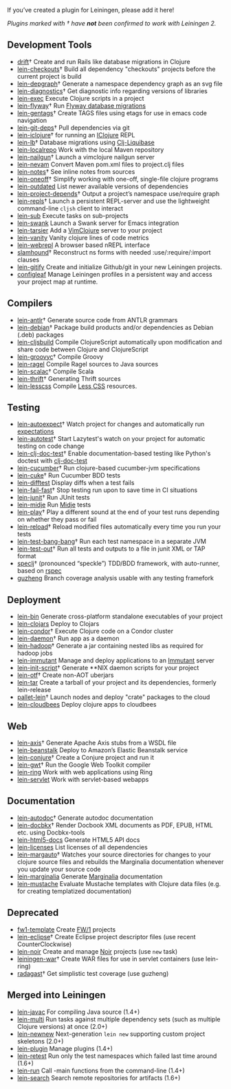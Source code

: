 <!-- -*- auto-fill-function: nil -*-
    In order to support sorting plugins alphabetically, please keep each plugin on its own line. -->

If you’ve created a plugin for Leiningen, please add it here!

_Plugins marked with † have **not** been confirmed to work with Leiningen 2._

## Development Tools

-   [drift](http://github.com/macourtney/drift)† Create and run Rails like database migrations in Clojure
-   [lein-checkouts](https://github.com/guv/lein-checkouts)† Build all dependency "checkouts" projects before the current project is build
-   [lein-depgraph](https://github.com/kurtharriger/clojure-dependency-grapher)† Generate a namespace dependency graph as an svg file
-   [lein-diagnostics](https://github.com/robwolfe/lein-diagnostics/)† Get diagnostic info regarding versions of libraries
-   [lein-exec](https://github.com/kumarshantanu/lein-exec) Execute Clojure scripts in a project
-   [lein-flyway](https://github.com/teropa/lein-flyway)† Run [Flyway database migrations](http://code.google.com/p/flyway)
-   [lein-gentags](https://github.com/snewman/lein-gentags)† Create TAGS files using etags for use in emacs code navigation
-   [lein-git-deps](https://github.com/tobyhede/lein-git-deps)† Pull dependencies via git
-   [lein-iclojure](https://github.com/cosmin/lein-iclojure)† for running an [IClojure](https://github.com/cosmin/IClojure) REPL
-   [lein-lb](https://bitbucket.org/kumarshantanu/lein-lb)† Database migrations using [Clj-Liquibase](https://bitbucket.org/kumarshantanu/clj-liquibase)
-   [lein-localrepo](https://github.com/kumarshantanu/lein-localrepo) Work with the local Maven repository
-   [lein-nailgun](https://github.com/mrowl/lein-nailgun)† Launch a vimclojure nailgun server
-   [lein-nevam](https://github.com/thickey/lein-nevam) Convert Maven pom.xml files to project.clj files
-   [lein-notes](https://github.com/taweili/lein-notes)† See inline notes from sources
-   [lein-oneoff](https://github.com/mtyaka/lein-oneoff)† Simplify working with one-off, single-file clojure programs
-   [lein-outdated](https://github.com/ato/lein-outdated) List newer available versions of dependencies
-   [lein-project-depends](https://github.com/hugoduncan/lein-namespace-depends)† Output a project’s namespace use/require graph
-   [lein-repls](https://github.com/franks42/lein-repls)† Launch a persistent REPL-server and use the lightweight command-line `cljsh` client to interact
-   [lein-sub](https://github.com/kumarshantanu/lein-sub) Execute tasks on sub-projects
-   [lein-swank](http://github.com/technomancy/swank-clojure) Launch a Swank server for Emacs integration
-   [lein-tarsier](https://github.com/sattvik/lein-tarsier) Add a [VimClojure](http://www.vim.org/scripts/script.php?script_id=2501) server to your project
-   [lein-vanity](https://github.com/dgtized/lein-vanity) Vanity clojure lines of code metrics
-   [lein-webrepl](https://github.com/zoka/lein-webrepl) A browser based nREPL interface
-   [slamhound](http://github.com/technomancy/slamhound)† Reconstruct ns forms with needed :use/:require/:import clauses
-   [lein-gitify](https://github.com/Raynes/lein-gitify) Create and initialize Github/git in your new Leiningen projects.
-   [configleaf](https://github.com/davidsantiago/configleaf) Manage Leiningen profiles in a persistent way and access your project map at runtime.

## Compilers

-   [lein-antlr](http://github.com/alexhall/lein-antlr)† Generate source code from ANTLR grammars
-   [lein-debian](https://github.com/erickg/lein-debian)† Package build products and/or dependencies as Debian (.deb) packages
-   [lein-cljsbuild](http://github.com/emezeske/lein-cljsbuild) Compile ClojureScript automatically upon modification and share code between Clojure and ClojureScript
-   [lein-groovyc](https://github.com/kurtharriger/lein-groovyc)† Compile Groovy
-   [lein-ragel](https://github.com/llasram/lein-ragel) Compile Ragel sources to Java sources
-   [lein-scalac](https://github.com/technomancy/lein-scalac)† Compile Scala
-   [lein-thrift](https://github.com/kurtharriger/lein-thrift)† Generating Thrift sources
-   [lein-lesscss](https://github.com/fmancinelli/lein-lesscss) Compile [Less CSS](http://lesscss.org/) resources.

## Testing

-   [lein-autoexpect](https://github.com/jakemcc/lein-autoexpect)† Watch project for changes and automatically run [expectations](https://github.com/jaycfields/expectations)
-   [lein-autotest](http://github.com/dakrone/lein-autotest)† Start Lazytest's watch on your project for automatic testing on code change
-   [lein-clj-doc-test](https://github.com/newfoundresearch/lein-clj-doc-test)† Enable documentation-based testing like Python's doctest with [clj-doc-test](https://github.com/Kobold/clj-doc-test/)
-   [lein-cucumber](https://github.com/nilswloka/lein-cucumber)† Run clojure-based cucumber-jvm specifications
-   [lein-cuke](http://github.com/mjul/lein-cuke)† Run Cucumber BDD tests
-   [lein-difftest](http://github.com/brentonashworth/lein-difftest) Display diffs when a test fails
-   [lein-fail-fast](http://github.com/pjstadig/lein-fail-fast)† Stop testing run upon to save time in CI situations
-   [lein-junit](https://github.com/febeling/lein-junit)† Run JUnit tests
-   [lein-midje](https://github.com/marick/lein-midje) Run [Midje](http://github.com/marick/Midje/blob/master/README.md) tests
-   [lein-play](http://github.com/technomancy/lein-play)† Play a different sound at the end of your test runs depending on whether they pass or fail
-   [lein-reload](https://github.com/paraseba/lein-reload)† Reload modified files automatically every time you run your tests
-   [lein-test-bang-bang](https://github.com/joegallo/lein-test-bang-bang)† Run each test namespace in a separate JVM
-   [lein-test-out](https://github.com/arohner/lein-test-out)† Run all tests and outputs to a file in junit XML or TAP format
-   [speclj](https://github.com/slagyr/speclj)† (pronounced “speckle”) TDD/BDD framework, with auto-runner, based on [rspec](http://rspec.info/)
-   [guzheng](http://github.com/dgrnbrg/lein-guzheng) Branch coverage analysis usable with any testing framefork

## Deployment

-   [lein-bin](https://github.com/Raynes/lein-bin) Generate cross-platform standalone executables of your project
-   [lein-clojars](https://github.com/ato/lein-clojars) Deploy to Clojars
-   [lein-condor](http://github.com/gilesc/lein-condor)† Execute Clojure code on a Condor cluster
-   [lein-daemon](http://github.com/arohner/lein-daemon)† Run app as a daemon
-   [lein-hadoop](http://github.com/ndimiduk/lein-hadoop)† Generate a jar containing nested libs as required for hadoop jobs
-   [lein-immutant](https://github.com/immutant/lein-immutant) Manage and deploy applications to an [Immutant](http://immutant.org) server
-   [lein-init-script](http://github.com/zkim/leiningen-init-script)† Generate **NIX daemon scripts for your project
-   [lein-otf](https://github.com/timmc/lein-otf)† Create non-AOT uberjars
-   [lein-tar](http://github.com/technomancy/lein-tar) Create a tarball of your project and its dependencies, formerly lein-release
-   [pallet-lein](http://github.com/pallet/pallet-lein)† Launch nodes and deploy "crate" packages to the cloud
-   [lein-cloudbees](https://clojars.org/lein-cloudbees) Deploy clojure apps to cloudbees
## Web

-   [lein-axis](https://github.com/jaley/lein-axis)† Generate Apache Axis stubs from a WSDL file
-   [lein-beanstalk](https://github.com/weavejester/lein-beanstalk) Deploy to Amazon’s Elastic Beanstalk service
-   [lein-conjure](http://github.com/macourtney/Conjure)† Create a Conjure project and run it
-   [lein-gwt](http://github.com/teropa/lein-gwt)† Run the Google Web Toolkit compiler
-   [lein-ring](https://github.com/weavejester/lein-ring) Work with web applications using Ring
-   [lein-servlet](https://github.com/kumarshantanu/lein-servlet) Work with servlet-based webapps

## Documentation

-   [lein-autodoc](https://github.com/tomfaulhaber/lein-autodoc)† Generate autodoc documentation
-   [lein-docbkx](https://github.com/kumarshantanu/lein-docbkx)† Render Docbook XML documents as PDF, EPUB, HTML etc. using Docbkx-tools
-   [lein-html5-docs](https://github.com/tsdh/lein-html5-docs) Generate HTML5 API docs
-   [lein-licenses](https://github.com/technomancy/lein-licenses) List licenses of all dependencies
-   [lein-margauto](https://github.com/kyleburton/lein-margauto)† Watches your source directories for changes to your clojure source files and rebuilds the Marginalia documentation whenever you update your source code
-   [lein-marginalia](https://github.com/fogus/lein-marginalia) Generate [Marginalia](https://github.com/fogus/marginalia) documentation
-   [lein-mustache](https://github.com/achin/lein-mustache) Evaluate Mustache templates with Clojure data files (e.g. for creating templatized documentation)

## Deprecated
-   [fw1-template](https://github.com/seancorfield/fw1-template) Create [FW/1](https://github.com/seancorfield/fw1-clj) projects
-   [lein-eclipse](https://github.com/abrenk/lein-eclipse)† Create Eclipse project descriptor files (use recent CounterClockwise)
-   [lein-noir](https://github.com/ibdknox/lein-noir) Create and manage [Noir](http://www.webnoir.org) projects (use `new` task)
-   [leiningen-war](http://github.com/alienscience/leiningen-war)† Create WAR files for use in servlet containers (use lein-ring)
-   [radagast](http://github.com/Seajure/radagast)† Get simplistic test coverage (use guzheng)

## Merged into Leiningen

-   [lein-javac](https://github.com/antoniogarrote/lein-javac) For compiling Java source (1.4+)
-   [lein-multi](http://github.com/maravillas/lein-multi) Run tasks against multiple dependency sets (such as multiple Clojure versions) at once (2.0+)
-   [lein-newnew](https://github.com/Raynes/lein-newnew) Next-generation `lein new` supporting custom project skeletons (2.0+)
-   [lein-plugin](http://github.com/trptcolin/lein-plugin) Manage plugins (1.4+)
-   [lein-retest](http://github.com/technomancy/lein-retest) Run only the test namespaces which failed last time around (1.6+)
-   [lein-run](http://github.com/sids/lein-run) Call -main functions from the command-line (1.4+)
-   [lein-search](http://github.com/Licenser/lein-search) Search remote repositories for artifacts (1.6+)